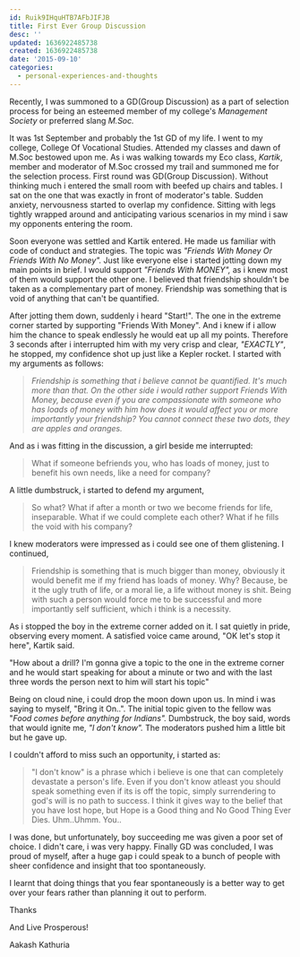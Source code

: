 ```yaml
---
id: Ruik9IHquHTB7AFbJIFJB
title: First Ever Group Discussion
desc: ''
updated: 1636922485738
created: 1636922485738
date: '2015-09-10'
categories:
  - personal-experiences-and-thoughts
---
```


Recently, I was summoned to a GD(Group Discussion) as a part of selection process for being an esteemed member of my college's _Management Society_ or preferred slang _M.Soc._

It was 1st September and probably the 1st GD of my life. I went to my college, College Of Vocational Studies. Attended my classes and dawn of M.Soc bestowed upon me. As i was walking towards my Eco class, _Kartik_, member and moderator of M.Soc crossed my trail and summoned me for the selection process. First round was GD(Group Discussion). Without thinking much i entered the small room with beefed up chairs and tables. I sat on the one that was exactly in front of moderator's table. Sudden anxiety, nervousness started to overlap my confidence. Sitting with legs tightly wrapped around and anticipating various scenarios in my mind i saw my opponents entering the room.

Soon everyone was settled and Kartik entered. He made us familiar with code of conduct and strategies. The topic was _"Friends With Money Or Friends With No Money"._ Just like everyone else i started jotting down my main points in brief. I would support _"Friends With MONEY",_ as i knew most of them would support the other one. I believed that friendship shouldn't be taken as a complementary part of money. Friendship was something that is void of anything that can't be quantified.

After jotting them down, suddenly i heard "Start!". The one in the extreme corner started by supporting "Friends With Money". And i knew if i allow him the chance to speak endlessly he would eat up all my points. Therefore 3 seconds after i interrupted him with my very crisp and clear, _"EXACTLY"_, he stopped, my confidence shot up just like a Kepler rocket. I started with my arguments as follows:

> _Friendship is something that i believe cannot be quantified. It's much more than that. On the other side i would rather support Friends With Money, because even if you are compassionate with someone who has loads of money with him how does it would affect you or more importantly your friendship? You cannot connect these two dots, they are apples and oranges._

And as i was fitting in the discussion, a girl beside me interrupted:

> What if someone befriends you, who has loads of money, just to benefit his own needs, like a need for company?

A little dumbstruck, i started to defend my argument,

> So what? What if after a month or two we become friends for life, inseparable. What if we could complete each other? What if he fills the void with his company?

I knew moderators were impressed as i could see one of them glistening. I continued,

> Friendship is something that is much bigger than money, obviously it would benefit me if my friend has loads of money. Why? Because, be it the ugly truth of life, or a moral lie, a life without money is shit. Being with such a person would force me to be successful and more importantly self sufficient, which i think is a necessity.

As i stopped the boy in the extreme corner added on it. I sat quietly in pride, observing every moment. A satisfied voice came around, "OK let's stop it here", Kartik said.

"How about a drill? I'm gonna give a topic to the one in the extreme corner and he would start speaking for about a minute or two and with the last three words the person next to him will start his topic"

Being on cloud nine, i could drop the moon down upon us. In mind i was saying to myself, "Bring it On..". The initial topic given to the fellow was "_Food comes before anything for Indians"._ Dumbstruck, the boy said, words that would ignite me, _"I don't know"._ The moderators pushed him a little bit but he gave up.

I couldn't afford to miss such an opportunity, i started as:

> "I don't know" is a phrase which i believe is one that can completely devastate a person's life. Even if you don't know atleast you should speak something even if its is off the topic, simply surrendering to god's will is no path to success. I think it gives way to the belief that you have lost hope, but Hope is a Good thing and No Good Thing Ever Dies. Uhm..Uhmm. You..

I was done, but unfortunately, boy succeeding me was given a poor set of choice. I didn't care, i was very happy. Finally GD was concluded, I was proud of myself, after a huge gap i could speak to a bunch of people with sheer confidence and insight that too spontaneously.

I learnt that doing things that you fear spontaneously is a better way to get over your fears rather than planning it out to perform.

Thanks

And Live Prosperous!

Aakash Kathuria
